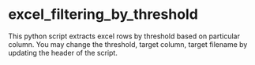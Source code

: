 # excel_filtering_by_threshold
This python script extracts excel rows by threshold based on particular column.
You may change the threshold, target column, target filename by updating the header of the script.
